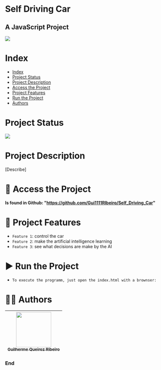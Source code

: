 Self Driving Car
==========
## A JavaScript Project

![](https://thumbs.dreamstime.com/b/autonomous-car-icon-isolated-white-background-self-driving-vehicle-pictogram-smart-car-sign-gps-signal-vector-illustration-148245342.jpg)

# Index

* [Index](#index)
* [Project Status](#project-status)
* [Project Description](#project-description)
* [Access the Project](#-access-the-project)
* [Project Features](#-project-features)
* [Run the Project](#-run-the-project)
* [Authors](#-authors)

# Project Status

![](https://img.shields.io/badge/state-success-brightgreen/github/deployments/:user/:repo/:environment)

# Project Description

[Describe]

# 📁 Access the Project

**Is found in Github: "https://github.com/Gui1111RIbeiro/Self_Driving_Car"**

# 🔨 Project Features

- `Feature 1`: control the car
- `Feature 2`: make the artificial intelligence learning
- `Feature 3`: see what decisions are make by the AI

# ▶ Run the Project

- `To execute the programm, just open the index.html with a brownser:`

# 👨‍💻 Authors

| [<img src="https://avatars.githubusercontent.com/u/70274921?s=400&u=c1688d6fcd13223bfe1093c6d16b3b6b646545fe&v=4" width=115><br><sub>Guilherme Queiroz Ribeiro</sub>](https://github.com/Gui1111RIbeiro)
| :---: |

### End
